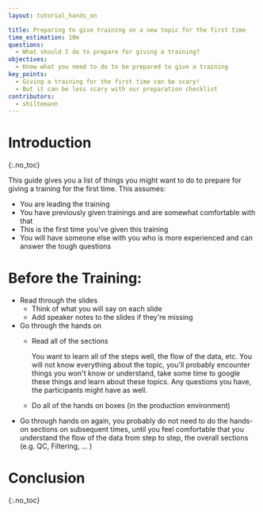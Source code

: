 ```yaml
---
layout: tutorial_hands_on

title: Preparing to give training on a new topic for the first time
time_estimation: 10m
questions:
  - What should I do to prepare for giving a training?
objectives:
  - Know what you need to do to be prepared to give a training
key_points:
  - Giving a training for the first time can be scary!
  - But it can be less scary with our preparation checklist
contributors:
  - shiltemann
---
```


# Introduction
{:.no_toc}

This guide gives you a list of things you might want to do to prepare for giving a training for the first time. This assumes:

- You are leading the training
- You have previously given trainings and are somewhat comfortable with that
- This is the first time you've given this training
- You will have someone else with you who is more experienced and can answer the tough questions

# Before the Training:

- Read through the slides
    - Think of what you will say on each slide
    - Add speaker notes to the slides if they're missing
- Go through the hands on
    - Read all of the sections

      You want to learn all of the steps well, the flow of the data, etc. You
      will not know everything about the topic, you'll probably encounter
      things you won't know or understand, take some time to google these
      things and learn about these topics. Any questions you have, the
      participants might have as well.

    - Do all of the hands on boxes (in the production environment)
- Go through hands on again, you probably do not need to do the hands-on
  sections on subsequent times, until you feel comfortable that you understand
  the flow of the data from step to step, the overall sections (e.g. QC,
  Filtering, ... )


# Conclusion
{:.no_toc}
